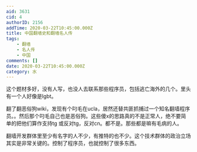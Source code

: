 ```yaml
---
aid: 3631
cid: 4
authorID: 2156
addTime: 2020-03-22T10:45:00.000Z
title: 中国翻墙史和翻墙名人传
tags:
    - 翻墙
    - 名人传
    - 中国
comments: []
date: 2020-03-22T10:45:00.000Z
category: 水
---
```


这个题材多好，没有人写，也没人去联系那些程序员，包括逃亡海外的几个。里头有一个人好像是lgbt。

翻了翻恶俗狗wiki，发现有个叼毛在ucla，居然还替共匪抓捕过一个知名翻墙程序员。。然后那个叼毛自己也是恶俗狗。这些傻x的思路真的不是正常人，绝不要简单的把他们算作支持tg 或反对tg，反对cn。都不是。那些都是嘛有毛病的人。

翻墙开发群体里至少有名字的人不少，有推特的也不少。这个技术群体的政治立场其实是非常关键的。控制了程序员，也就控制了很多东西。
